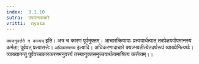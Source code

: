 ```yaml
---
index:  3.1.10
sutra:  उपमानादाचारे
vritti:  nyasa
---
```


`क्यजनुवर्त्तते न काम्यच्` इति। अत्र च कारणं पूर्वमुक्तम्। आचारक्रियायाः प्रत्ययार्थत्वात् तदपेक्षयवोपमानस्य कर्मता; पूर्ववत् प्रत्यासत्तेः।
`अधिकरणाच्च` इत्यादि। अधिकरणादाचारे क्यज्भवतीत्येतदर्थरूपं व्याख्येमित्यर्थः। व्याख्यानन्तु पूर्ववच्चकारकरणमनुवर्त्त्य तस्यानुक्तसमुच्चयार्थत्वमाश्रित्य कर्त्तव्यम्।।

